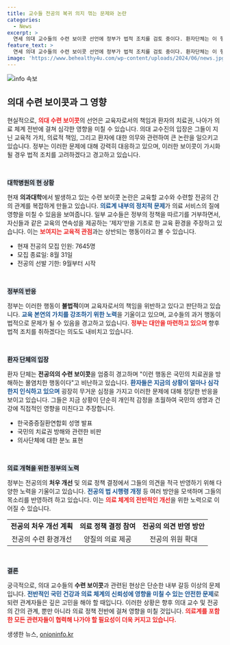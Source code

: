 ```yaml
---
title: 교수들 전공의 복귀 의지 꺾는 문제와 논란
categories:
  - News
excerpt: >
  연세 의대 교수들의 수련 보이콧 선언에 정부가 법적 조치를 검토 중이다. 환자단체는 이 행동이 몰염치하고 반인륜적이라며 강하게 반발하고, 국민의 치료권을 방해하는 것으로 비판했다. 클릭해서 더욱 놀라운 소식을 확인해보세요!
feature_text: >
  연세 의대 교수들의 수련 보이콧 선언에 정부가 법적 조치를 검토 중이다. 환자단체는 이 행동이 몰염치하고 반인륜적이라며 강하게 반발하고, 국민의 치료권을 방해하는 것으로 비판했다. 클릭해서 더욱 놀라운 소식을 확인해보세요!
image: 'https://www.behealthy4u.com/wp-content/uploads/2024/06/news.jpg'
---
```


<p><img src="https://www.behealthy4u.com/wp-content/uploads/2024/06/news.jpg" alt="info 속보" /></p>

<h2 data-ke-size="size26">의대 수련 보이콧과 그 영향</h2>

<p data-ke-size="size16">현실적으로, <b><span style="color: #ee2323;">의대 수련 보이콧</span></b>의 선언은 교육자로서의 책임과 환자의 치료권, 나아가 의료 체계 전반에 걸쳐 심각한 영향을 미칠 수 있습니다. 의대 교수진의 입장은 그들이 지닌 교육적 가치, 의료적 책임, 그리고 환자에 대한 의무와 관련하여 큰 논란을 일으키고 있습니다. 정부는 이러한 문제에 대해 강력히 대응하고 있으며, 이러한 보이콧이 가시화될 경우 법적 조치를 고려하겠다고 경고하고 있습니다.</p>

<p data-ke-size="size16">&nbsp;</p>

<p><b><span style="background-color: #21538527;">대학병원의 현 상황</span></b></p>

<p>현재 <b>의과대학</b>에서 발생하고 있는 수련 보이콧 논란은 교육할 교수와 수련할 전공의 간의 관계를 복잡하게 만들고 있습니다. <b><span style="color: #1a5490;">의료계 내부의 정치적 문제</span></b>가 의료 서비스의 질에 영향을 미칠 수 있음을 보여줍니다. 일부 교수들은 정부의 정책을 따르기를 거부하면서, 자신들과 같은 교육의 연속성을 제공하는 '제자'만을 기초로 한 교육 환경을 주장하고 있습니다. 이는 <b><span style="color: #ee2323;">보여지는 교육적 관점</span></b>과는 상반되는 행동이라고 볼 수 있습니다.</p></p>

<ul>
<li>현재 전공의 모집 인원: 7645명</li>
<li>모집 종료일: 8월 31일</li>
<li>전공의 선발 기한: 9월부터 시작</li>
</ul>

<p data-ke-size="size16">&nbsp;</p>

<p><b><span style="background-color: #21538527;">정부의 반응</span></b></p>

<p>정부는 이러한 행동이 <b>불법적</b>이며 교육자로서의 책임을 위반하고 있다고 판단하고 있습니다. <b><span style="color: #1a5490;">교육 본연의 가치를 강조하기 위한 노력</span></b>을 기울이고 있으며, 교수들의 과거 행동이 법적으로 문제가 될 수 있음을 경고하고 있습니다. <b><span style="color: #ee2323;">정부는 대안을 마련하고 있으며</span></b> 향후 법적 조치를 취하겠다는 의도도 내비치고 있습니다.</p></p>

<p data-ke-size="size16">&nbsp;</p>

<p><b><span style="background-color: #21538527;">환자 단체의 입장</span></b></p>

<p>환자 단체는 <b>전공의의 수련 보이콧</b>을 엄중히 경고하며 "이런 행동은 국민의 치료권을 방해하는 몰염치한 행동이다"고 비난하고 있습니다. <b><span style="color: #1a5490;">환자들은 지금의 상황이 얼마나 심각한지 인식하고 있으며</span></b> 굉장히 무거운 심정을 가지고 이러한 문제에 대해 정당한 반응을 보이고 있습니다. 그들은 지금 상황이 단순히 개인적 감정을 초월하여 국민의 생명과 건강에 직접적인 영향을 미친다고 주장합니다.</p></p>

<ul>
<li>한국중증질환연합회 성명 발표</li>
<li>국민의 치료권 방해와 관련한 비판</li>
<li>의사단체에 대한 분노 표현</li>
</ul>

<p data-ke-size="size16">&nbsp;</p>

<p><b><span style="background-color: #21538527;">의료 개혁을 위한 정부의 노력</span></b></p>

<p>정부는 전공의의 <b>처우 개선</b> 및 의료 정책 결정에서 그들의 의견을 적극 반영하기 위해 다양한 노력을 기울이고 있습니다. <b><span style="color: #1a5490;">전공의 법 시행령 개정</span></b> 등 여러 방안을 모색하며 그들의 목소리를 반영하려 하고 있습니다. 이는 <b><span style="color: #ee2323;">의료 체계의 전반적인 개선</span></b>을 위한 노력으로 이어질 수 있습니다.</p></p>

<table style="width: 100%; border-collapse: collapse;">
<tr>
<td style="text-align: center; height: 17px;"><b>전공의 처우 개선 계획</b></td>
<td style="text-align: center; height: 17px;"><b>의료 정책 결정 참여</b></td>
<td style="text-align: center; height: 17px;"><b>전공의 의견 반영 방안</b></td>
</tr>
<tr>
<td style="text-align: center; height: 17px;">전공의 수련 환경개선</td>
<td style="text-align: center; height: 17px;">양질의 의료 제공</td>
<td style="text-align: center; height: 17px;">전공의 위원 확대</td>
</tr>
</table>

<p data-ke-size="size16">&nbsp;</p>

<p><b><span style="background-color: #21538527;">결론</span></b></p>

<p>궁극적으로, 의대 교수들의 <b>수련 보이콧</b>과 관련된 현상은 단순한 내부 갈등 이상의 문제입니다. <b><span style="color: #1a5490;">전반적인 국민 건강과 의료 체계의 신뢰성에 영향을 미칠 수 있는 안전한 문제</span></b>로 되련 관계자들은 깊은 고민을 해야 할 때입니다. 이러한 상황은 향후 의대 교수 및 전공의 간의 관계, 뿐만 아니라 의료 정책 전반에 걸쳐 영향을 미칠 것입니다. <b><span style="color: #ee2323;">의료계를 포함한 모든 관련자들이 협력해 나가야 할 필요성이 더욱 커지고 있습니다.</span></b></p>
생생한 뉴스, <a href="https://onioninfo.kr" rel="dofollow">onioninfo.kr</a>


